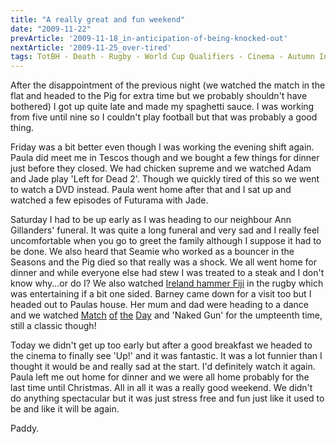 ```yaml
---
title: "A really great and fun weekend"
date: "2009-11-22"
prevArticle: '2009-11-18_in-anticipation-of-being-knocked-out'
nextArticle: '2009-11-25_over-tired'
tags: TotBH - Death - Rugby - World Cup Qualifiers - Cinema - Autumn Internationals - Football
---
```

After the disappointment of the previous night (we watched the match in the flat and headed to the Pig for extra time but we probably shouldn't have bothered) I got up quite late and made my spaghetti sauce. I was working from five until nine so I couldn't play football but that was probably a good thing.

Friday was a bit better even though I was working the evening shift again. Paula did meet me in Tescos though and we bought a few things for dinner just before they closed. We had chicken supreme and we watched Adam and Jade play 'Left for Dead 2'. Though we quickly tired of this so we went to watch a DVD instead. Paula went home after that and I sat up and watched a few episodes of Futurama with Jade.

Saturday I had to be up early as I was heading to our neighbour Ann Gillanders' funeral. It was quite a long funeral and very sad and I really feel uncomfortable when you go to greet the family although I suppose it had to be done. We also heard that Seamie who worked as a bouncer in the Seasons and the Pig died so that really was a shock. We all went home for dinner and while everyone else had stew I was treated to a steak and I don't know why...or do I? We also watched [Ireland hammer Fiji](http://www.rte.ie/sport/rugby/2009/1121/ireland_fiji1.html) in the rugby which was entertaining if a bit one sided. Barney came down for a visit too but I headed out to Paulas house. Her mum and dad were heading to a dance and we watched [Match](http://www.rte.ie/sport/soccer/2009/1121/manunited_everton.html) [of](http://www.rte.ie/sport/soccer/2009/1121/liverpool_mancity.html) [the](http://www.rte.ie/sport/soccer/2009/1121/chelsea_wolves.html) [Day](http://www.rte.ie/sport/soccer/2009/1121/sunderland_arsenal.html) and 'Naked Gun' for the umpteenth time, still a classic though!

Today we didn't get up too early but after a good breakfast we headed to the cinema to finally see 'Up!' and it was fantastic. It was a lot funnier than I thought it would be and really sad at the start. I'd definitely watch it again. Paula left me out home for dinner and we were all home probably for the last time until Christmas. All in all it was a really good weekend. We didn't do anything spectacular but it was just stress free and fun just like it used to be and like it will be again.

Paddy.